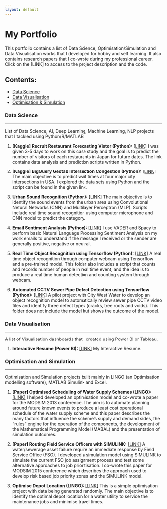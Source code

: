 ```yaml
---
layout: default
---
```


# My Portfolio
This portfolio contains a list of Data Science, Optimisation/Simulation and Data Visualisation works that I developed for hobby and self learning. It also contains research papers that I co-wrote during my professional career. Click on the [LINK] to access to the project description and the code.

## Contents: 
- [Data Science](#data-science)
- [Data Visualisation](#data-visualisation)
- [Optimisation & Simulation](#optimisation-and-simulation)


### Data Science
* * *
List of Data Science, AI, Deep Learning, Machine Learning, NLP projects that I tackled using Python/R/MATLAB. 

  1. **[Kaggle] Recruit Restaurant Forecasting Vistor (Python):**  [[LINK]](https://github.com/yvien226/Useful-Python-Scripts/tree/master/Kaggle/Recruit%20Restaurant%20Visitor%20Forecasting) I was given 3-5 days to work on this case study and the goal is to predict the number of visitors of each restaurants in Japan for future dates. The link contains data analysis and prediction scripts written in Python.

  2. **[Kaggle] BigQuery Geotab Intersection Congestion (Python):** [[LINK]](https://github.com/yvien226/Useful-Python-Scripts/tree/master/Kaggle/BigQuery%20Geotab%20Intersection%20Congestion) The main objective is to predict wait times at four major city intersections in USA. I explored the data sets using Python and the script can be found in the given link.
  
  3. **Urban Sound Recognition (Python):** [[LINK]](https://github.com/yvien226/Useful-Python-Scripts/tree/master/Deep%20Learning/Urban%20Sound%20Recognition) The main objective is to identify the sound events from the urban area using Convolutional Netural Networks (CNN) and Multilayer Perceptron (MLP). Scripts include real time sound recognition using computer microphone and CNN model to predict the category.
  
  4. **Email Sentiment Analysis (Python):** [[LINK]](https://github.com/yvien226/Useful-Python-Scripts/tree/master/NLP/Email%20Sentiment%20Analysis) I use VADER and Spacy to perform basic Natural Language Processing Sentiment Analysis on my work emails to understand if the message I received or the sender are generally positive, negative or neutral.
  
  5. **Real Time Object Recognition using Tensorflow (Python):** [[LINK]](https://github.com/yvien226/Useful-Python-Scripts/blob/master/Deep%20Learning/Real%20Time%20Object%20Recognition) A real time object recognition through computer webcam using Tensorflow and a pre-trained model. This folder also includes a script that counts and records number of people in real time event, and the idea is to produce a real time human detection and counting system through webcam.

  6. **Automated CCTV Sewer Pipe Defect Detection using Tensorflow (Python):** [[LINK]](https://github.com/yvien226/Useful-Python-Scripts/tree/master/Deep%20Learning/Sewer%20Pipe%20Object%20Recognition) A pilot project with City West Water to develop an object recognition model to automatically review sewer pipe CCTV video files and identify three defect types (cracks, tree roots and voids). This folder does not include the model but shows the outcome of the model.
  

### Data Visualisation
* * *
A list of Visualisation dashboards that I created using Power BI or Tableau. 

  1. **Interactive Resume (Power BI):**  [[LINK]](https://bit.ly/yeevienresume2) My Interactive Resume.



### Optimisation and Simulation
* * *
Optimisation and Simulation projects built mainly in LINGO (an Optimisation modelling software), MATLAB Simulink and Excel.

  1. **[Paper] Optimised Scheduling of Water Supply Schemes (LINGO):** [[LINK]](https://www.mssanz.org.au/modsim2013/L4/ng.pdf) I helped developed an optimisation model and co-wrote a paper for the MODSIM 2013 conference. The aim is to automate planning around future known events to produce a least cost operational schedule of the water supply scheme and this paper describes the many factors that influence the scheme’s supply and demand sides, the “rules” engine for the operation of the components, the development of the Mathematical Programming Model (MABAL) and the presentation of simulation outcomes.
  
  2. **[Paper] Routing Field Service Officers with SIMULINK:** [[LINK]](https://www.mssanz.org.au/modsim2015/J4/ng.pdf) A water/sewerage asset failure require an immediate response by Field Service Office (FSO). I developed a simulation model using SIMULINK to simulate the current FSO job assignment process and test some alternative approaches to job prioritisation. I co-wrote this paper for MODSIM 2015 conference which describes the approach used to develop risk based job priority zones and the SIMULINK model.
  
  3. **Optimise Depot Location (LINGO):** [[LINK]](https://github.com/yvien226/LINGO-Optimization/tree/master/Depot%20Location) This is a simple optimisation project with data being generated randomly. The main objective is to identify the optimal depot location for a water utility to service the maintenance jobs and minimise travel times.



